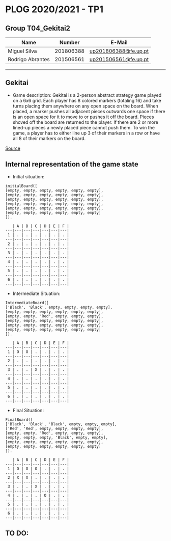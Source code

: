 



# PLOG 2020/2021 - TP1

## Group T04_Gekitai2
| Name             | Number    | E-Mail             |
| ---------------- | --------- | ------------------ |
| Miguel Silva        | 201806388 | up201806388@fe.up.pt                |
| Rodrigo Abrantes         | 201506561| up201506561@fe.up.pt                |

----

## Gekitai
- Game description:
Gekitai is a 2-person abstract strategy game played on a 6x6 grid. Each player has 8 colored markers (totaling 16) and take turns placing them anywhere on any open space on the board. When placed, a marker pushes all adjacent pieces outwards one space if there is an open space for it to move to or pushes it off the board. Pieces shoved off the board are returned to the player. If there are 2 or more lined-up pieces a newly placed piece cannot push them. 
To win the game, a player has to either line up 3 of their markers in a row or have all 8 of their markers on the board.

[Source](https://boardgamegeek.com/boardgame/295449/gekitai)

## Internal representation of the game state
- Initial situation: 
```
initialBoard([
[empty, empty, empty, empty, empty, empty],
[empty, empty, empty, empty, empty, empty],
[empty, empty, empty, empty, empty, empty],
[empty, empty, empty, empty, empty, empty],
[empty, empty, empty, empty, empty, empty],
[empty, empty, empty, empty, empty, empty]
]).
```
```
   | A | B | C | D | E | F |
---|---|---|---|---|---|---|
 1 | . | . | . | . | . | . | 
---|---|---|---|---|---|---|
 2 | . | . | . | . | . | . | 
---|---|---|---|---|---|---|
 3 | . | . | . | . | . | . | 
---|---|---|---|---|---|---|
 4 | . | . | . | . | . | . | 
---|---|---|---|---|---|---|
 5 | . | . | . | . | . | . | 
---|---|---|---|---|---|---|
 6 | . | . | . | . | . | . | 
---|---|---|---|---|---|---|
```
- Intermediate Situation:
```
IntermediateBoard([
['Black', 'Black', empty, empty, empty, empty],
[empty, empty, empty, empty, empty, empty],
[empty, empty, 'Red', empty, empty, empty],
[empty, empty, empty, empty, empty, empty],
[empty, empty, empty, empty, empty, empty],
[empty, empty, empty, empty, empty, empty]
]).
```
```
   | A | B | C | D | E | F |
---|---|---|---|---|---|---|
 1 | O | O | . | . | . | . | 
---|---|---|---|---|---|---|
 2 | . | . | . | . | . | . | 
---|---|---|---|---|---|---|
 3 | . | . | X | . | . | . | 
---|---|---|---|---|---|---|
 4 | . | . | . | . | . | . | 
---|---|---|---|---|---|---|
 5 | . | . | . | . | . | . | 
---|---|---|---|---|---|---|
 6 | . | . | . | . | . | . | 
---|---|---|---|---|---|---|
```
-   Final Situation:
```
FinalBoard([
['Black', 'Black', 'Black', empty, empty, empty],
['Red', 'Red', empty, empty, empty, empty],
[empty, empty, 'Red', empty, empty, empty],
[empty, empty, empty, 'Black', empty, empty],
[empty, empty, empty, empty, empty, empty],
[empty, empty, empty, empty, empty, empty]
]).
```
```
   | A | B | C | D | E | F |
---|---|---|---|---|---|---|
 1 | O | O | O | . | . | . | 
---|---|---|---|---|---|---|
 2 | X | X | . | . | . | . | 
---|---|---|---|---|---|---|
 3 | . | . | X | . | . | . | 
---|---|---|---|---|---|---|
 4 | . | . | . | O | . | . | 
---|---|---|---|---|---|---|
 5 | . | . | . | . | . | . | 
---|---|---|---|---|---|---|
 6 | . | . | . | . | . | . | 
---|---|---|---|---|---|---|
```
## TO DO: